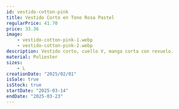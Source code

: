 ```yaml
---
id: vestido-cotton-pink 
title: Vestido Corto en Tono Rosa Pastel 
regularPrice: 41.70
price: 33.36
image: 
    - vestido-cotton-pink-1.webp
    - vestido-cotton-pink-2.webp
description: Vestido corto, cuello V, manga corta con revuelo.
material: Poliester
sizes: 
    - L
creationDate: "2025/02/01"
isSale: true
isStock: true
startDate: "2025-03-14"
endDate: "2025-03-23"
---
```

